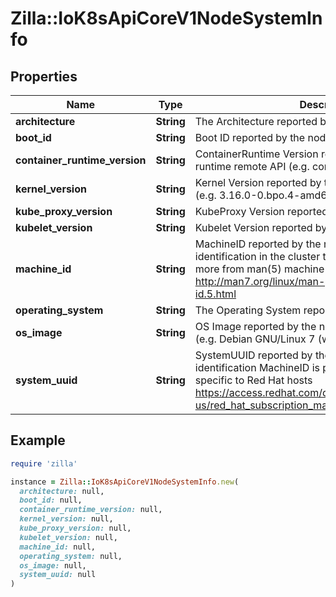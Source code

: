 # Zilla::IoK8sApiCoreV1NodeSystemInfo

## Properties

| Name | Type | Description | Notes |
| ---- | ---- | ----------- | ----- |
| **architecture** | **String** | The Architecture reported by the node |  |
| **boot_id** | **String** | Boot ID reported by the node. |  |
| **container_runtime_version** | **String** | ContainerRuntime Version reported by the node through runtime remote API (e.g. containerd://1.4.2). |  |
| **kernel_version** | **String** | Kernel Version reported by the node from &#39;uname -r&#39; (e.g. 3.16.0-0.bpo.4-amd64). |  |
| **kube_proxy_version** | **String** | KubeProxy Version reported by the node. |  |
| **kubelet_version** | **String** | Kubelet Version reported by the node. |  |
| **machine_id** | **String** | MachineID reported by the node. For unique machine identification in the cluster this field is preferred. Learn more from man(5) machine-id: http://man7.org/linux/man-pages/man5/machine-id.5.html |  |
| **operating_system** | **String** | The Operating System reported by the node |  |
| **os_image** | **String** | OS Image reported by the node from /etc/os-release (e.g. Debian GNU/Linux 7 (wheezy)). |  |
| **system_uuid** | **String** | SystemUUID reported by the node. For unique machine identification MachineID is preferred. This field is specific to Red Hat hosts https://access.redhat.com/documentation/en-us/red_hat_subscription_management/1/html/rhsm/uuid |  |

## Example

```ruby
require 'zilla'

instance = Zilla::IoK8sApiCoreV1NodeSystemInfo.new(
  architecture: null,
  boot_id: null,
  container_runtime_version: null,
  kernel_version: null,
  kube_proxy_version: null,
  kubelet_version: null,
  machine_id: null,
  operating_system: null,
  os_image: null,
  system_uuid: null
)
```

